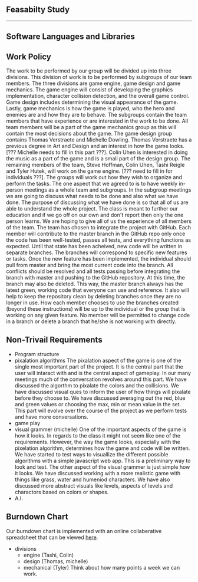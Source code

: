 Feasabilty Study
----------------
----------------

Software Languages and Libraries
--------------------------------

Work Policy
-----------

The work to be performed by our group will be divided up into three divisions. This division of work is to be performed by subgroups of our team members. The three divisions are game engine, game design and game mechanics. The game engine will consist of developing the graphics implementation, character collision detection, and the overall game control. Game design includes determining the visual appearance of the game. Lastly, game mechanics is how the game is played, who the hero and enemies are and how they are to behave. 
The subgroups contain the team members that have experience or are interested in the work to be done. All team members will be a part of the game mechanics group as this will contain the most decisions about the game. The game design group contains Thomas Verstraete and Michelle Dowling. Thomas Verstraete has a previous degree in Art and Design and an interest in how the game looks. [??? Michelle needs to fill in this part ???]. Colin Uhen is interested in doing the music as a part of the game and is a small part of the design group. The remaining members of the team, Steve Hoffman, Colin Uhen, Tashi Reigle and Tyler Hutek, will work on the game engine. [??? need to fill in for individuals ???]. The groups will work out how they wish to organize and perform the tasks. 
The one aspect that we agreed to is to have weekly in-person meetings as a whole team and subgroups. In the subgroup meetings we are going to discuss what needs to be done and also what we have done. The purpose of discussing what we have done is so that all of us are able to understand the whole project. The class is meant to further our education and if we go off on our own and don't report then only the one person learns. We are hoping to give all of us the experience of all members of the team. 
The team has chosen to integrate the project with GitHub. Each member will contribute to the master branch in the GitHub repo only once the code has been well-tested, passes all tests, and everything functions as expected. Until that state has been acheived, new code will be written in separate branches. The branches will correspond to specific new features or tasks. Once the new feature has been implemented, the individual should pull from master and bring the most current code into the branch. All conflicts should be resolved and all tests passing before integrating the branch with master and pushing to the GitHub repository. At this time, the branch may also be deleted. This way, the master branch always has the latest green, working code that everyone can use and reference. It also will help to keep the repository clean by deleting branches once they are no longer in use. How each member chooses to use the branches created (beyond these instructions) will be up to the individual or the group that is working on any given feature. No member will be permitted to change code in a branch or delete a branch that he/she is not working with directly.


Non-Trivail Requirements
------------------------
- Program structure
- pixalation algorithms
The pixalation aspect of the game is one of the single most important part of the project. It is the central part that the user will intaract with and is the central aspect of gameplay. In our many meetings much of the conversation revolves around this part. We have discussed the algorthm to pixalate the colors and the collisions. We have discussed visual ques to inform the user of how things will pixalate before they choose to. We have discussed averaging out the red, blue and green values or choosing the max, min or mean value in the set. This part will evolve over the course of the project as we perform tests and have more conversations. 
- game play
- visual grammer (michelle)
One of the important aspects of the game is how it looks. In regards to the class it might not seem like one of the requirements. However, the way the game looks, especially with the pixelation algorithm, determines how the game and code will be written. We have started to test ways to visuallize the different possible algorithms with a simple javascript web app. This is a preliminary way to look and test. The other aspect of the visual grammer is just simple how it looks. We have discussed working with a more realistic game with things like grass, water and humeniod characters. We have also discussed more abstract visuals like levels, aspects of levels and charactors based on colors or shapes. 
- A.I.

Burndown Chart
--------------
Our burndown chart is implemented with an online collaberative spreadsheet that can be viewed [here](https://docs.google.com/spreadsheets/d/1uitcA24i01bWN-nSk-oQuyQdOlVkBoMgaBmvMvjDXoA/edit?usp=sharing). 

- divisions
	- engine (Tashi, Colin)
	- design (Thomas, michelle)
	- mechanical (Tyler)
Think about how many points a week we can work.
